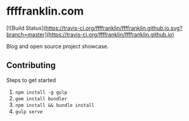 # ffffranklin.com

[![Build Status](https://travis-ci.org/ffffranklin/ffffranklin.github.io.svg?branch=master](https://travis-ci.org/ffffranklin/ffffranklin.github.io)

Blog and open source project showcase.

## Contributing

Steps to get started

 1.  `npm install -g gulp`
 2.  `gem install bundler`
 3.  `npm install && bundle install`
 4.  `gulp serve`
